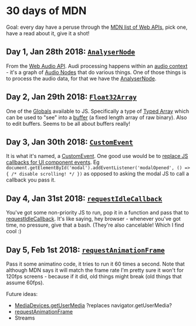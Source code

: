 # 30 days of MDN

Goal: every day have a peruse through the [MDN list of Web APIs](https://developer.mozilla.org/en-US/docs/Web/API), pick one, have a read about it, give it a shot!

## Day 1, Jan 28th 2018: [`AnalyserNode`](https://ijmccallum.github.io/30-days-of/MDN/AnalyserNode/)

From the [Web Audio API](https://developer.mozilla.org/en-US/docs/Web/API/Web_Audio_API). Audi processing happens within an [audio context](https://developer.mozilla.org/en-US/docs/Web/API/AudioContext) - it's a graph of [Audio Nodes](https://developer.mozilla.org/en-US/docs/Web/API/AudioNode) that do various things. One of those things is to process the audio data, for that we have the [AnalyserNode](https://developer.mozilla.org/en-US/docs/Web/API/AnalyserNode).

## Day 2, Jan 29th 2018: [`Float32Array`](https://ijmccallum.github.io/30-days-of/MDN/Float32Array/)

One of the [Globals](https://developer.mozilla.org/en-US/docs/Web/JavaScript/Reference/Global_Objects) available to JS. Specifically a type of [Typed Array](https://developer.mozilla.org/en-US/docs/Web/JavaScript/Typed_arrays) which can be used to "see" into a [buffer](https://developer.mozilla.org/en-US/docs/Web/JavaScript/Reference/Global_Objects/ArrayBuffer) (a fixed length array of raw binary). Also to edit buffers. Seems to be all about buffers really!

## Day 3, Jan 30th 2018: [`CustomEvent`](https://ijmccallum.github.io/30-days-of/MDN/CustomEvent)

It is what it's named, a [CustomEvent](https://developer.mozilla.org/en-US/docs/Web/API/CustomEvent). One good use would be to [replace JS callbacks for UI component events](https://css-tricks.com/custom-events-are-pretty-cool/). Eg `document.getElementById('modal').addEventListener('modalOpened', () => { /* disable scrolling! */ })` as opposed to asking the modal JS to call a callback you pass it.

## Day 4, Jan 31st 2018: [`requestIdleCallback`](https://ijmccallum.github.io/30-days-of/MDN/requestIdleCallback)

You've got some non-priority JS to run, pop it in a function and pass that to [requestIdleCallback](https://developer.mozilla.org/en-US/docs/Web/API/Window/requestIdleCallback). It's like saying, hey browser - whenever you've got time, no pressure, give that a bash. (They're also cancelable! Which I find cool :)

## Day 5, Feb 1st 2018: [`requestAnimationFrame`](https://ijmccallum.github.io/30-days-of/MDN/requestAnimationFrame)

Pass it some animatino code, it tries to run it 60 times a second. Note that although MDN says it will match the frame rate I'm pretty sure it won't for 120fps screens - because if it did, old things might break (old things that assume 60fps).

Future ideas:

 - [MediaDevices.getUserMedia](https://developer.mozilla.org/en-US/docs/Web/API/MediaDevices/getUserMedia) ?replaces navigator.getUserMedia?
 - [requestAnimationFrame](https://developer.mozilla.org/en-US/docs/Web/API/Window/requestAnimationFrame)
 - Streams